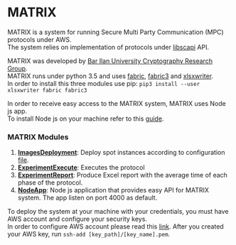 # MATRIX

MATRIX is a system for running Secure Multi Party Communication (MPC) protocols under AWS.  
The system relies on implementation of protocols under [libscapi](https://github.com/cryptobiu/libscapi) API.

MATRIX was developed by [Bar Ilan University Cryptography Research Group](http://crypto.biu.ac.il/).  
MATRIX runs under python 3.5 and uses [fabric](https://github.com/fabric/fabric), [fabric3](https://pypi.python.org/pypi/Fabric3/1.10.2) and [xlsxwriter](http://xlsxwriter.readthedocs.io/).  
In order to install this three modules use pip: `pip3 install --user xlsxwriter fabric fabric3`

In order to receive easy access to the MATRIX system, MATRIX uses Node js app.  
To install Node js on your machine refer to this [guide](https://nodejs.org/en/download/package-manager/). 
 

### MATRIX Modules

1.  [__ImagesDeployment__](https://github.com/cryptobiu/MATRIX/tree/master/ImagesDeployment): Deploy spot instances according to configuration [file](https://github.com/cryptobiu/MATRIX/blob/master/Configurations/Config_GMW.json).
2.  [__ExperimentExecute__](https://github.com/cryptobiu/MATRIX/tree/master/ExperimentExecute): Executes the protocol
3. [__ExperimentReport__](https://github.com/cryptobiu/MATRIX/tree/master/ExperimentReport): Produce Excel report with the average time of each phase of the protocol.
4. [__NodeApp__](https://github.com/cryptobiu/MATRIX/tree/master/NodeApp): Node js application that provides easy API for MATRIX system. The app listen on port 4000 as default.

To deploy the system at your machine with your credentials, you must have AWS account and configure your security keys.  
In order to configure AWS account please read this [link](http://docs.aws.amazon.com/sdk-for-java/v1/developer-guide/credentials.html).
After you created your AWS key, run `ssh-add [key_path]/[key_name].pem`. 
